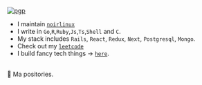 [![pgp](https://img.shields.io/badge/pgp-4AEE18F83AFDEB23-313131?style=flat&labelColor=313131&color=313131)](https://github.com/mmatongo.gpg)
<br>
- I maintain [`noirlinux`](https://github.com/noirlinux)
- I write in `Go`,`R`,`Ruby`,`Js`,`Ts`,`Shell` and `C`.
- My stack includes `Rails`, `React`, `Redux`, `Next`, `Postgresql`, `Mongo`.
- Check out my [`leetcode`](https://leetcode.com/mmatongo/)
- I build fancy tech things -> [`here`](https://github.com/mulindi).
<br>
🤯 Ma positories.
